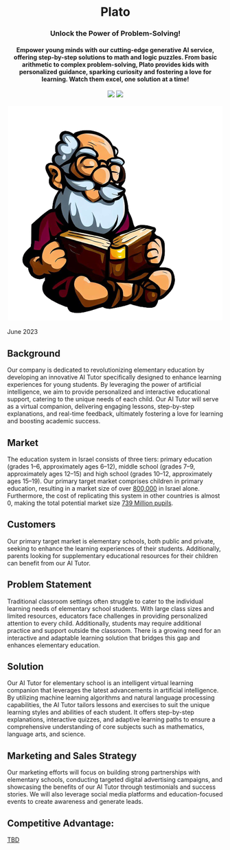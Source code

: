 <div align="center">
<h1 align="center"> Plato </h1> 
<h3>Unlock the Power of Problem-Solving!</br></h3>
<h4 align="center">
Empower young minds with our cutting-edge generative AI service, offering step-by-step solutions to math and logic puzzles. From basic arithmetic to complex problem-solving, Plato provides kids with personalized guidance, sparking curiosity and fostering a love for learning. Watch them excel, one solution at a time! 
</h4>
<img src="https://img.shields.io/badge/Progress-1%25-red"> <img src="https://img.shields.io/badge/Feedback-Welcome-green">
</br>
</br>
<kbd>
<img src="../docs/images/plato_1.png"> 
</kbd>
<!--
<kbd>
<img src="https://static.wixstatic.com/media/268424_3cc49b21872a41d799b1efa55b11bd37~mv2.gif"> 
</kbd> -->
</div>

June 2023


## Background
Our company is dedicated to revolutionizing elementary education by developing an innovative AI Tutor specifically designed to enhance learning experiences for young students. By leveraging the power of artificial intelligence, we aim to provide personalized and interactive educational support, catering to the unique needs of each child. Our AI Tutor will serve as a virtual companion, delivering engaging lessons, step-by-step explanations, and real-time feedback, ultimately fostering a love for learning and boosting academic success.

## Market
The education system in Israel consists of three tiers: primary education (grades 1–6, approximately ages 6–12), middle school (grades 7–9, approximately ages 12–15) and high school (grades 10–12, approximately ages 15–19). Our primary target market comprises children in primary education, resulting in a market size of over [800,000](https://en.wikipedia.org/wiki/Education_in_Israel) in Israel alone. Furthermore, the cost of replicating this system in other countries is almost 0, making the total potential market size [739 Million pupils](https://www.statista.com/statistics/1227106/number-of-pupils-in-primary-education-worldwide/#:~:text=The%20number%20of%20pupils%20in,739%20million%20pupils%20in%202019). 

## Customers
Our primary target market is elementary schools, both public and private, seeking to enhance the learning experiences of their students. Additionally, parents looking for supplementary educational resources for their children can benefit from our AI Tutor.

## Problem Statement
Traditional classroom settings often struggle to cater to the individual learning needs of elementary school students. With large class sizes and limited resources, educators face challenges in providing personalized attention to every child. Additionally, students may require additional practice and support outside the classroom. There is a growing need for an interactive and adaptable learning solution that bridges this gap and enhances elementary education.

## Solution
Our AI Tutor for elementary school is an intelligent virtual learning companion that leverages the latest advancements in artificial intelligence. By utilizing machine learning algorithms and natural language processing capabilities, the AI Tutor tailors lessons and exercises to suit the unique learning styles and abilities of each student. It offers step-by-step explanations, interactive quizzes, and adaptive learning paths to ensure a comprehensive understanding of core subjects such as mathematics, language arts, and science.

## Marketing and Sales Strategy
Our marketing efforts will focus on building strong partnerships with elementary schools, conducting targeted digital advertising campaigns, and showcasing the benefits of our AI Tutor through testimonials and success stories. We will also leverage social media platforms and education-focused events to create awareness and generate leads.

## Competitive Advantage:
[TBD]()









